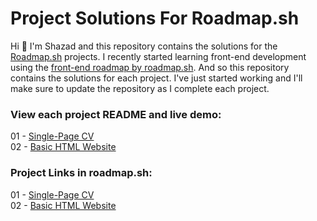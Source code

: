 # Project Solutions For Roadmap.sh

Hi 👋 I'm Shazad and this repository contains the solutions for the [Roadmap.sh](https://roadmap.sh) projects. I recently started learning front-end development using the [front-end roadmap by roadmap.sh](https://roadmap.sh/frontend). And so this repository contains the solutions for each project. I've just started working and I'll make sure to update the repository as I complete each project.

### View each project README and live demo:

01 - [Single-Page CV](front-end-projects/01-single-page-cv)  
02 - [Basic HTML Website](front-end-projects/02-basic-html-website)  

### Project Links in roadmap.sh:

01 - [Single-Page CV](https://roadmap.sh/projects/single-page-cv)  
02 - [Basic HTML Website](https://roadmap.sh/projects/basic-html-website)  
